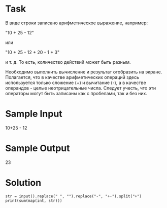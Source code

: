# Task
 В виде строки записано арифметическое выражение, например:

"10 + 25 - 12"

или

"10 + 25 - 12 + 20 - 1 + 3"

и т. д. То есть, количество действий может быть разным.

Необходимо выполнить вычисление и результат отобразить на экране. Полагается, что в качестве арифметических операций здесь используется только сложение (+) и вычитание (-), а в качестве операндов - целые неотрицательные числа. Следует учесть, что эти операторы могут быть записаны как с пробелами, так и без них.
# Sample Input
10+25 - 12
# Sample Output
23

# Solution
```
str = input().replace(" ", "").replace("-", "+-").split("+")
print(sum(map(int, str)))
```